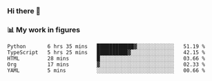 ### Hi there 👋

### 📊 My work in figures

<!--START_SECTION:waka-->
```text
Python       6 hrs 35 mins   ████████████▓░░░░░░░░░░░░   51.19 % 
TypeScript   5 hrs 25 mins   ██████████▓░░░░░░░░░░░░░░   42.15 % 
HTML         28 mins         █░░░░░░░░░░░░░░░░░░░░░░░░   03.66 % 
Org          17 mins         ▓░░░░░░░░░░░░░░░░░░░░░░░░   02.33 % 
YAML         5 mins          ░░░░░░░░░░░░░░░░░░░░░░░░░   00.66 % 
```
<!--END_SECTION:waka-->
